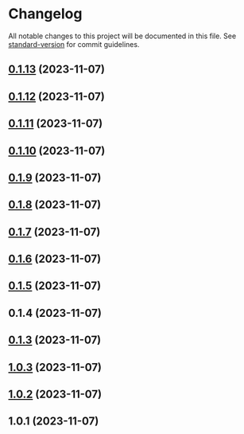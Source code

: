 # Changelog

All notable changes to this project will be documented in this file. See [standard-version](https://github.com/conventional-changelog/standard-version) for commit guidelines.

## [0.1.13](https://github.com/WailanTirajoh/waitest-gem/compare/v0.1.12...v0.1.13) (2023-11-07)



## [0.1.12](https://github.com/WailanTirajoh/waitest-gem/compare/v0.1.11...v0.1.12) (2023-11-07)



## [0.1.11](https://github.com/WailanTirajoh/waitest-gem/compare/v0.1.10...v0.1.11) (2023-11-07)



## [0.1.10](https://github.com/WailanTirajoh/waitest-gem/compare/v0.1.9...v0.1.10) (2023-11-07)



## [0.1.9](https://github.com/WailanTirajoh/waitest-gem/compare/v0.1.8...v0.1.9) (2023-11-07)



## [0.1.8](https://github.com/WailanTirajoh/waitest-gem/compare/v0.1.7...v0.1.8) (2023-11-07)



## [0.1.7](https://github.com/WailanTirajoh/waitest-gem/compare/v0.1.6...v0.1.7) (2023-11-07)



## [0.1.6](https://github.com/WailanTirajoh/waitest-gem/compare/v0.1.5...v0.1.6) (2023-11-07)



## [0.1.5](https://github.com/WailanTirajoh/waitest-gem/compare/v0.1.4...v0.1.5) (2023-11-07)



## 0.1.4 (2023-11-07)



## [0.1.3](https://github.com/WailanTirajoh/waitest-gem/compare/v1.0.3...v0.1.3) (2023-11-07)



## [1.0.3](https://github.com/WailanTirajoh/waitest-gem/compare/v1.0.2...v1.0.3) (2023-11-07)



## [1.0.2](https://github.com/WailanTirajoh/waitest-gem/compare/v1.0.1...v1.0.2) (2023-11-07)



## 1.0.1 (2023-11-07)
